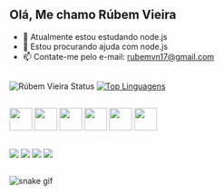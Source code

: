 ﻿## Olá, Me chamo Rúbem Vieira 

<!--
- 🔭 I’m currently working on ...
- 👯 I’m looking to collaborate on ...
- 💬 Ask me about ...
- 😄 Pronouns: ...
- ⚡ Fun fact: ...
-->

- 🌱 Atualmente estou estudando node.js
- 🤔 Estou procurando ajuda com node.js
- 📫 Contate-me pelo e-mail: rubemvn17@gmail.com

##

![Rúbem Vieira Status](https://github-readme-stats.vercel.app/api?username=rubemvn&show_icons=true&theme=tokyonight)
[![Top Linguagens](https://github-readme-stats.vercel.app/api/top-langs/?username=rubemvn&layout=compact&theme=tokyonight)](https://github.com/rubemvn/github-readme-stats)

##

  <div style="display: inline; gap:20px">
    <img style="height:40px" src="https://cdn.jsdelivr.net/gh/devicons/devicon/icons/javascript/javascript-original.svg">
    <img style="height:40px" src="https://cdn.jsdelivr.net/gh/devicons/devicon/icons/html5/html5-original.svg">
    <img style="height:40px" src="https://cdn.jsdelivr.net/gh/devicons/devicon/icons/css3/css3-original.svg">
    <img style="height:40px" src="https://cdn.jsdelivr.net/gh/devicons/devicon/icons/nodejs/nodejs-original.svg">
    <img style="height:40px" src="https://cdn.jsdelivr.net/gh/devicons/devicon/icons/git/git-original.svg">
    <img style="height:40px" src="https://cdn.jsdelivr.net/gh/devicons/devicon/icons/github/github-original.svg">
  </div>
 
 ##
 
 <div>
  <a href="https://instagram.com/rubem_vn" target="_blank"><img src="https://img.shields.io/badge/-Instagram-%23E4405F?style=for-the-badge&logo=instagram&logoColor=white" target="_blank"></a>
 <a href="https://discord.gg/xDjw9Zxj" target="_blank"><img src="https://img.shields.io/badge/Discord-7289DA?style=for-the-badge&logo=discord&logoColor=white" target="_blank"></a> 
  <a href = "mailto:rubemvn17@gmail.com"><img src="https://img.shields.io/badge/-Gmail-%23333?style=for-the-badge&logo=gmail&logoColor=white" target="_blank"></a>
  <a href="https://www.linkedin.com/in/r%C3%BAbem-vieira-06649722a/" target="_blank"><img src="https://img.shields.io/badge/-LinkedIn-%230077B5?style=for-the-badge&logo=linkedin&logoColor=white" target="_blank"></a> 
  
</div>

##

![snake gif](https://github.com/Rubemvn/Rubemvn/blob/output/github-contribution-grid-snake.svg)

          
